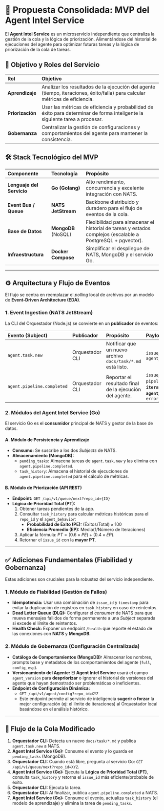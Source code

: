 

# 🧠 Propuesta Consolidada: MVP del Agent Intel Service

El **Agent Intel Service** es un microservicio independiente que centraliza la gestión de la cola y la lógica de priorización. Alimentándose del historial de ejecuciones del agente para optimizar futuras tareas y la lógica de priorización de la cola de tareas.

## 🎯 Objetivo y Roles del Servicio

| Rol | Objetivo |
| :--- | :--- |
| **Aprendizaje** | Analizar los resultados de la ejecución del agente (tiempo, iteraciones, éxito/falla) para calcular métricas de eficiencia. |
| **Priorización** | Usar las métricas de eficiencia y probabilidad de éxito para determinar de forma inteligente la siguiente tarea a procesar. |
| **Gobernanza** | Centralizar la gestión de configuraciones y comportamientos del agente para mantener la consistencia. |

## 🛠️ Stack Tecnológico del MVP

| Componente | Tecnología | Propósito |
| :--- | :--- | :--- |
| **Lenguaje del Servicio** | **Go (Golang)** | Alto rendimiento, concurrencia y excelente integración con NATS. |
| **Event Bus / Queue** | **NATS JetStream** | Backbone distribuido y duradero para el flujo de eventos de la cola. |
| **Base de Datos** | **MongoDB** (NoSQL) | Flexibilidad para almacenar el historial de tareas y estados complejos (escalable a PostgreSQL + pgvector). |
| **Infraestructura** | **Docker Compose** | Simplificar el despliegue de NATS, MongoDB y el servicio Go. |

---

## ⚙️ Arquitectura y Flujo de Eventos

El flujo se centra en reemplazar el *polling* local de archivos por un modelo de **Event-Driven Architecture (EDA)**.

### 1. Event Ingestion (NATS JetStream)

La CLI del Orquestador (Node.js) se convierte en un **publicador** de eventos:

| Evento (Subject) | Publicador | Propósito | Payload Clave |
| :--- | :--- | :--- | :--- |
| `agent.task.new` | Orquestador CLI | Notificar que un nuevo archivo `docs/task/*.md` está listo. | `issue_id`, `repo_path`, `agent_behavior` |
| `agent.pipeline.completed` | Orquestador CLI | Reportar el resultado final de la ejecución del agente. | `issue_id`, `status`, `pipeline_runtime_ms`, **`iterations_count`**, **`agent_version`**, `error_summary` |

### 2. Módulos del Agent Intel Service (Go)

El servicio Go es el **consumidor** principal de NATS y gestor de la base de datos.

#### A. Módulo de Persistencia y Aprendizaje
* **Consumo:** Se suscribe a los dos *Subjects* de NATS.
* **Almacenamiento (MongoDB):**
    * `pending_tasks`: Almacena tareas de `agent.task.new` y las elimina con `agent.pipeline.completed`.
    * `task_history`: Almacena el historial de ejecuciones de `agent.pipeline.completed` para el cálculo de métricas.

#### B. Módulo de Priorización (API REST)
* **Endpoint:** `GET /api/v1/queue/next?repo_id={ID}`
* **Lógica de Prioridad Total (PT):**
    1.  Obtener tareas pendientes de la app.
    2.  Consultar `task_history` para calcular métricas históricas para el `repo_id` y el `agent_behavior`:
        * **Probabilidad de Éxito (PE):** $(\text{Éxitos} / \text{Total}) \times 100$
        * **Eficiencia Promedio (EP):** $\text{Media}(1 / \text{Número de Iteraciones})$
    3.  Aplicar la fórmula: $PT = (0.6 \times PE) + (0.4 \times EP)$.
    4.  Retornar el `issue_id` con la **mayor PT**.

---

## ✅ Adiciones Fundamentales (Fiabilidad y Gobernanza)

Estas adiciones son cruciales para la robustez del servicio independiente.

### 1. Módulo de Fiabilidad (Gestión de Fallos)

* **Idempotencia:** Usar una combinación de `issue_id` y `timestamp` para evitar la duplicación de registros en `task_history` en caso de reintentos.
* **Dead Letter Queue (DLQ):** Configurar el *consumer* de NATS para que mueva mensajes fallidos de forma permanente a una *Subject* separada si excede el límite de reintentos.
* **Health Check:** Exponer un endpoint `/health` que reporte el estado de las conexiones con **NATS** y **MongoDB**.

### 2. Módulo de Gobernanza (Configuración Centralizada)

* **Catálogo de Comportamientos (MongoDB):** Almacenar los nombres, prompts base y metadatos de los comportamientos del agente (`full`, `config`, `esp`).
* **Versionamiento del Agente:** El **Agent Intel Service** usará el campo `agent_version` para **despriorizar** o ignorar el historial de versiones del agente que hayan demostrado ser problemáticas o ineficientes.
* **Endpoint de Configuración Dinámica:**
    * `GET /api/v1/agent/config?repo_id=XYZ`
    * Este endpoint permite al servicio de inteligencia **sugerir o forzar** la mejor configuración (ej: el límite de iteraciones) al Orquestador local basándose en el análisis histórico.

---

## 🔄 Flujo de la Cola Modificado

1.  **Orquestador CLI:** Detecta un nuevo `docs/task/*.md` y publica `agent.task.new` a NATS.
2.  **Agent Intel Service (Go):** Consume el evento y lo guarda en `pending_tasks` (MongoDB).
3.  **Orquestador CLI:** Cuando está libre, pregunta al servicio Go: `GET /api/v1/queue/next?repo_id=XYZ`.
4.  **Agent Intel Service (Go):** Ejecuta la **Lógica de Prioridad Total (PT)**, consulta `task_history` y retorna el `issue_id` más eficiente/probable de éxito.
5.  **Orquestador CLI:** Ejecuta la tarea.
6.  **Orquestador CLI:** Al finalizar, publica `agent.pipeline.completed` a NATS.
7.  **Agent Intel Service (Go):** Consume el evento, actualiza `task_history` (el modelo de aprendizaje) y elimina la tarea de `pending_tasks`.

